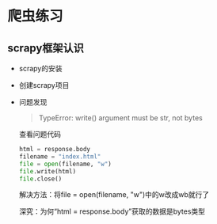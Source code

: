 # 爬虫练习

## scrapy框架认识

*   scrapy的安装

*   创建scrapy项目

*   问题发现

    > TypeError: write() argument must be str, not bytes

    查看问题代码

    ```python
    html = response.body
    filename = "index.html"
    file = open(filename, "w")
    file.write(html)
    file.close()
    ```

    解决方法：将file = open(filename, "w")中的w改成wb就行了

    深究：为何“html = response.body”获取的数据是bytes类型

